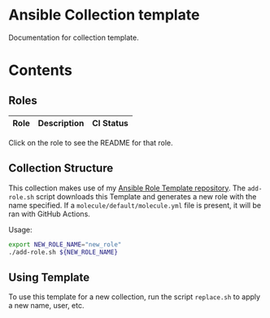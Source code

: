 Ansible Collection template
========================================
Documentation for collection template.

Contents
========

Roles
------
Role | Description | CI Status
--- | --- | ---

Click on the role to see the README for that role.  

Collection Structure
--------------

This collection makes use of my [Ansible Role Template repository](https://github.com/mto79/ansible_role_%74emplate.git).  The `add-role.sh` script downloads this Template and generates a new role with the name specified. If a `molecule/default/molecule.yml` file is present, it will be ran with GitHub Actions.  

Usage:
```bash
export NEW_ROLE_NAME="new_role"
./add-role.sh ${NEW_ROLE_NAME}
```

Using Template
--------------
To use this template for a new collection, run the script `replace.sh` to apply a new name, user, etc.
